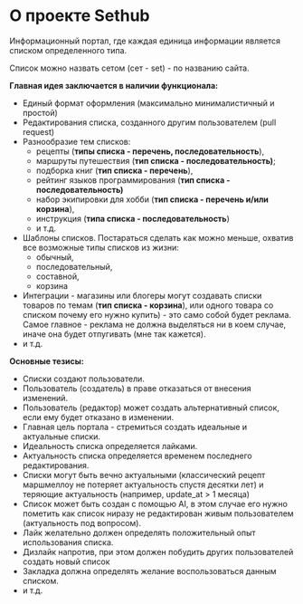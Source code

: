 # О проекте Sethub

Информационный портал, где каждая единица информации является списком определенного типа. 

Список можно назвать сетом (сет - set) - по названию сайта.

**Главная идея заключается в наличии функционала:** 

- Единый формат оформления (максимально минималистичный и простой)
- Редактирования списка, созданного другим пользователем (pull request)
- Разнообразие тем списков:
    - рецепты (**типы списка - перечень, последовательность**),
    - маршруты путешествия (**тип списка - последовательность)**;
    - подборка книг (**тип списка - перечень**),
    - рейтинг языков программирования (**тип списка - последовательность)**
    - набор экипировки для хобби (**тип списка - перечень и/или корзина**),
    - инструкция (**типа списка - последовательность**)
    - и т.д.
- Шаблоны списков. Постараться сделать как можно меньше, охватив все возможные типы списков из жизни:
    - обычный,
    - последовательный,
    - составной,
    - корзина
- Интеграции - магазины или блогеры могут создавать списки товаров по темам (**тип списка - корзина**), или одного товара со списком почему его нужно купить) - это само собой будет реклама. Самое главное - реклама не должна выделяться ни в коем случае, иначе она будет отпугивать (мне так кажется).
- и т.д.

**Основные тезисы:**

- Списки создают пользователи.
- Пользователь (создатель) в праве отказаться от внесения изменений.
- Пользователь (редактор) может создать альтернативный список, если ему будет отказано в изменении.
- Главная цель портала - стремиться создать идеальные и актуальные списки.
- Идеальность списка определяется лайками.
- Актуальность списка определяется временем последнего редактирования.
- Списки могут быть вечно актуальными (классический рецепт маршмеллоу не потеряет актуальность спустя десятки лет) и теряющие актуальность (например, update_at > 1 месяца)
- Список может быть создан с помощью AI, в этом случае его нужно пометить как список ниразу не редактирован живым пользователем (актуальность под вопросом).
- Лайк желательно должен определять положительный опыт использования списка.
- Дизлайк напротив, при этом должен побудить других пользователей создать новый список
- Закладка должна определять желание воспользоваться данным списком.
- и т.д.
